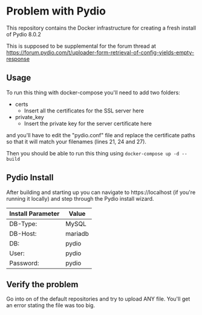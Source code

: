 # Problem with Pydio

This repository contains the Docker infrastructure for creating a fresh install of Pydio 8.0.2

This is supposed to be supplemental for the forum thread at https://forum.pydio.com/t/uploader-form-retrieval-of-config-yields-empty-response

## Usage

To run this thing with docker-compose you'll need to add two folders:
- certs
    - Insert all the certificates for the SSL server here
- private_key
    - Insert the private key for the server certificate here

and you'll have to edit the "pydio.conf" file and replace the certificate paths so that it will match your filenames (lines 21, 24 and 27).

Then you should be able to run this thing using `docker-compose up -d --build`

## Pydio Install

After building and starting up you can navigate to
https://localhost (if you're running it locally)
and step through the Pydio install wizard.

| Install Parameter | Value |
| --- | --- |
|DB-Type:|MySQL|
|DB-Host:   | mariadb |
|DB:        | pydio  |
|User:      | pydio  |
|Password:  | pydio|

## Verify the problem

Go into on of the default repositories and try to upload ANY file. You'll get an error stating the file was too big.